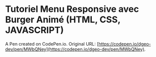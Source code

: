 # Tutoriel Menu Responsive avec Burger Animé (HTML, CSS, JAVASCRIPT)

A Pen created on CodePen.io. Original URL: [https://codepen.io/dgeo-dev/pen/MWbQNey](https://codepen.io/dgeo-dev/pen/MWbQNey).


